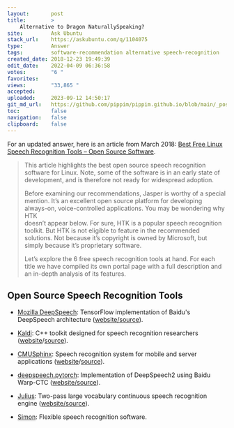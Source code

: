```yaml
---
layout:       post
title:        >
    Alternative to Dragon NaturallySpeaking?
site:         Ask Ubuntu
stack_url:    https://askubuntu.com/q/1104075
type:         Answer
tags:         software-recommendation alternative speech-recognition
created_date: 2018-12-23 19:49:39
edit_date:    2022-04-09 06:36:58
votes:        "6 "
favorites:    
views:        "33,865 "
accepted:     
uploaded:     2023-09-12 14:50:17
git_md_url:   https://github.com/pippim/pippim.github.io/blob/main/_posts/2018/2018-12-23-Alternative-to-Dragon-NaturallySpeaking_.md
toc:          false
navigation:   false
clipboard:    false
---
```


For an updated answer, here is an article from March 2018: [Best Free Linux Speech Recognition Tools – Open Source Software][1].

> This article highlights the best open source speech recognition  
> software for Linux. Note, some of the software is in an early state of  
> development, and is therefore not ready for widespread adoption.  
>   
> Before examining our recommendations, Jasper is worthy of a special  
> mention. It’s an excellent open source platform for developing  
> always-on, voice-controlled applications. You may be wondering why HTK  
> doesn’t appear below. For sure, HTK is a popular speech recognition  
> toolkit. But HTK is not eligible to feature in the recommended  
> solutions. Not because it’s copyright is owned by Microsoft, but  
> simply because it’s proprietary software.  
>   
> Let’s explore the 6 free speech recognition tools at hand. For each  
> title we have compiled its own portal page with a full description and  
> an in-depth analysis of its features.  

## Open Source Speech Recognition Tools

- [Mozilla DeepSpeech][2]: TensorFlow implementation of Baidu's DeepSpeech architecture ([website/source][3]).
- [Kaldi][12]: C++ toolkit designed for speech recognition researchers ([website][13]/[source][14]).
- [CMUSphinx][7]: Speech recognition system for mobile and server applications ([website][8]/[source][9]).
- [deepspeech.pytorch][10]: Implementation of DeepSpeech2 using Baidu Warp-CTC ([website/source][11]).
- [Julius][4]: Two-pass large vocabulary continuous speech recognition engine ([website/source][5]).
- [Simon][6]: Flexible speech recognition software.


  [1]: https://www.linuxlinks.com/best-free-linux-speech-recognition-tools-open-source-software/
  [2]: https://www.linuxlinks.com/deepspeech-tensorflow-implementation-baidus-deepspeech-architecture/
  [3]: https://github.com/mozilla/DeepSpeech
  [4]: https://www.linuxlinks.com/Julius/
  [5]: https://github.com/julius-speech/julius
  [6]: https://www.linuxlinks.com/Simon/
  [7]: https://www.linuxlinks.com/cmusphinx-open-source-speech-recognition-system-for-mobile-and-server-applications/
  [8]: https://cmusphinx.github.io/
  [9]: https://github.com/cmusphinx/pocketsphinx
  [10]: https://www.linuxlinks.com/deepspeech-pytorch-implementation-of-deepspeech2-using-baidu-warp-ctc/
  [11]: https://github.com/SeanNaren/deepspeech.pytorch
  [12]: https://www.linuxlinks.com/kaldi-speech-recognition-toolkit-designed-for-speech-recognition-researchers/
  [13]: https://kaldi-asr.org/
  [14]: https://github.com/kaldi-asr/kaldi
